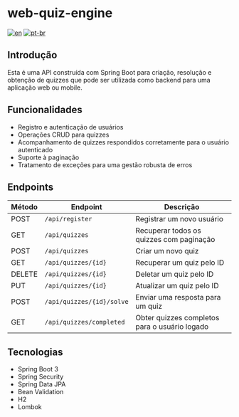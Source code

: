 # web-quiz-engine

[![en](https://img.shields.io/badge/lang-en-red.svg)](https://github.com/douglasdotv/web-quiz-engine/blob/master/README.md)
[![pt-br](https://img.shields.io/badge/lang-pt--br-green.svg)](https://github.com/douglasdotv/web-quiz-engine/blob/master/README.pt-br.md)

## Introdução
Esta é uma API construída com Spring Boot para criação, resolução e obtenção de quizzes que pode ser utilizada como backend para uma aplicação web ou mobile.

## Funcionalidades
- Registro e autenticação de usuários
- Operações CRUD para quizzes
- Acompanhamento de quizzes respondidos corretamente para o usuário autenticado
- Suporte à paginação
- Tratamento de exceções para uma gestão robusta de erros

## Endpoints

| Método | Endpoint                 | Descrição                                  |
| ------ | ------------------------ | ------------------------------------------ |
| POST   | `/api/register`          | Registrar um novo usuário                  |
| GET    | `/api/quizzes`           | Recuperar todos os quizzes com paginação   |
| POST   | `/api/quizzes`           | Criar um novo quiz                         |
| GET    | `/api/quizzes/{id}`      | Recuperar um quiz pelo ID                  |
| DELETE | `/api/quizzes/{id}`      | Deletar um quiz pelo ID                    |
| PUT    | `/api/quizzes/{id}`      | Atualizar um quiz pelo ID                  |
| POST   | `/api/quizzes/{id}/solve`| Enviar uma resposta para um quiz           |
| GET    | `/api/quizzes/completed` | Obter quizzes completos para o usuário logado |

## Tecnologias
- Spring Boot 3
- Spring Security
- Spring Data JPA
- Bean Validation
- H2
- Lombok
